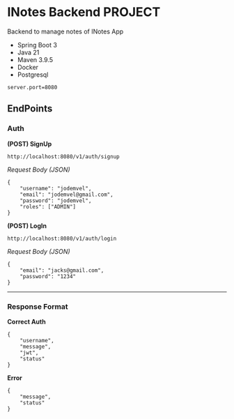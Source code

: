 
# INotes Backend PROJECT
Backend to manage notes of INotes App

* Spring Boot 3
* Java 21
* Maven 3.9.5
* Docker
* Postgresql

``server.port=8080``

## EndPoints

### Auth
**(POST) SignUp**

``http://localhost:8080/v1/auth/signup``

*Request Body (JSON)*
```
{
    "username": "jodemvel",
    "email": "jodemvel@gmail.com",
    "password": "jodemvel",
    "roles": ["ADMIN"]
}
```

**(POST) LogIn**

``http://localhost:8080/v1/auth/login``

*Request Body (JSON)*
```
{
    "email": "jacks@gmail.com",
    "password": "1234"
}
```

_____________________________
### Response Format
**Correct Auth**
```
{
    "username",
    "message",
    "jwt",
    "status"
}
```
**Error**
```
{
    "message",
    "status"
}
```
